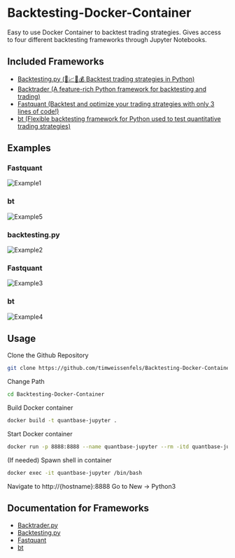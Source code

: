 # Backtesting-Docker-Container

Easy to use Docker Container to backtest trading strategies.
Gives access to four different backtesting frameworks through Jupyter Notebooks.

## Included Frameworks

- [Backtesting.py (🔎📈🐍💰 Backtest trading strategies in Python)](https://github.com/kernc/backtesting.py)
- [Backtrader (A feature-rich Python framework for backtesting and trading)](https://github.com/mementum/backtrader)
- [Fastquant (Backtest and optimize your trading strategies with only 3 lines of code!)](https://github.com/enzoampil/fastquant)
- [bt (Flexible backtesting framework for Python used to test quantitative trading strategies)](https://github.com/pmorissette/bt)

## Examples

### Fastquant
![Example1](https://github.com/enzoampil/fastquant/raw/master/docs/assets/rsi.png)

### bt
![Example5](http://pmorissette.github.io/bt/_images/intro_13_1.png)

### backtesting.py
![Example2](https://camo.githubusercontent.com/4f4b375cd80e854082550e1fbcb7ec25ec2156424017474a910789e15c5f7ce0/68747470733a2f2f692e696d6775722e636f6d2f7852464e4866672e706e67)

### Fastquant
![Example3](https://github.com/enzoampil/fastquant/raw/master/docs/assets/bitcoin_forecasts.png)

### bt
![Example4](http://pmorissette.github.io/bt/_images/intro_10_0.png)

## Usage

Clone the Github Repository
```bash
git clone https://github.com/timweissenfels/Backtesting-Docker-Container.git
```
Change Path
```bash
cd Backtesting-Docker-Container
```
Build Docker container
```bash
docker build -t quantbase-jupyter .
```
Start Docker container
```bash
docker run -p 8888:8888 --name quantbase-jupyter --rm -itd quantbase-jupyter
```
(If needed) Spawn shell in container
```bash
docker exec -it quantbase-jupyter /bin/bash
```
Navigate to http://{hostname}:8888
Go to New -> Python3

## Documentation for Frameworks
- [Backtrader.py](https://www.backtrader.com/docu/)
- [Backtesting.py](https://kernc.github.io/backtesting.py/doc/backtesting/)
- [Fastquant](https://github.com/enzoampil/fastquant/blob/master/README.md)
- [bt](http://pmorissette.github.io/bt/)
